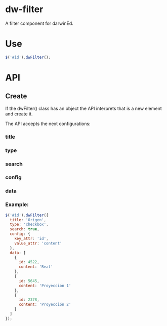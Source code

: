 # dw-filter
A filter component for darwinEd.

# Use
```javascript
$('#id').dwFilter();
```

# API
## Create
If the dwFilter() class has an object the API interprets that is a new element and create it.

The API accepts the next configurations:
### title
### type
### search
### config
### data


### Example:
```javascript
$('#id').dwFilter({
  title: 'Origen',
  type: 'checkbox',
  search: true,
  config: {
    key_attr: 'id',
    value_attr: 'content'
  },
  data: [
    {
      id: 4522,
      content: 'Real'
    },
    {
      id: 5645,
      content: 'Proyección 1'
    },
    {
      id: 2378,
      content: 'Proyección 2'
    }
  ]
});
```
